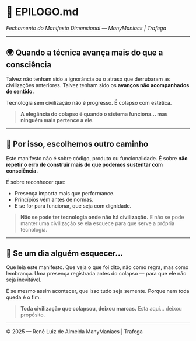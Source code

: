 # 📘 EPILOGO.md

*Fechamento do Manifesto Dimensional — ManyManiacs | Trafega*

---

## 🌍 Quando a técnica avança mais do que a consciência

Talvez não tenham sido a ignorância ou o atraso que derrubaram as civilizações anteriores.
Talvez tenham sido os **avanços não acompanhados de sentido.**

Tecnologia sem civilização não é progresso.
É colapso com estética.

> **A elegância do colapso é quando o sistema funciona… mas ninguém mais pertence a ele.**

---

## 🧭 Por isso, escolhemos outro caminho

Este manifesto não é sobre código, produto ou funcionalidade.
É sobre **não repetir o erro de construir mais do que podemos sustentar com consciência.**

É sobre reconhecer que:

* Presença importa mais que performance.
* Princípios vêm antes de normas.
* E se for para funcionar, que seja com dignidade.

> **Não se pode ter tecnologia onde não há civilização.**
> E não se pode manter uma civilização se ela esquece para que serve a própria tecnologia.

---

## 🔐 Se um dia alguém esquecer...

Que leia este manifesto. Que veja o que foi dito, não como regra, mas como lembrança.
Uma presença registrada antes do colapso — para que ele não seja inevitável.

E se mesmo assim acontecer, que isso tudo seja semente.
Porque nem toda queda é o fim.

> **Toda civilização que colapsou, deixou marcas.**
> Esta aqui... deixou propósito.

---

© 2025 — Renê Luiz de Almeida
ManyManiacs | Trafega
